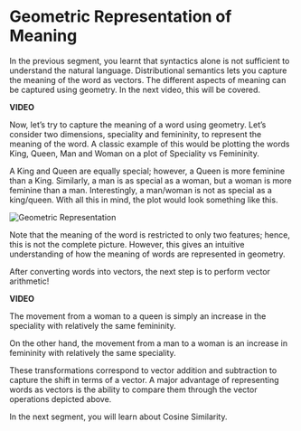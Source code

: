 # Geometric Representation of Meaning

In the previous segment, you learnt that syntactics alone is not sufficient to understand the natural language. Distributional semantics lets you capture the meaning of the word as vectors. The different aspects of meaning can be captured using geometry. In the next video, this will be covered.

**VIDEO**

Now, let’s try to capture the meaning of a word using geometry. Let’s consider two dimensions, speciality and femininity, to represent the meaning of the word. A classic example of this would be plotting the words King, Queen, Man and Woman on a plot of Speciality vs Femininity. 

A King and Queen are equally special; however, a Queen is more feminine than a King. Similarly, a man is as special as a woman, but a woman is more feminine than a man. Interestingly, a man/woman is not as special as a king/queen. With all this in mind, the plot would look something like this.

![Geometric Representation](https://i.ibb.co/n09vm2P/Geometric-Representation.png)

Note that the meaning of the word is restricted to only two features; hence, this is not the complete picture. However, this gives an intuitive understanding of how the meaning of words are represented in geometry.

After converting words into vectors, the next step is to perform vector arithmetic!

**VIDEO**

The movement from a woman to a queen is simply an increase in the speciality with relatively the same femininity. 

On the other hand, the movement from a man to a woman is an increase in femininity with relatively the same speciality.

These transformations correspond to vector addition and subtraction to capture the shift in terms of a vector. A major advantage of representing words as vectors is the ability to compare them through the vector operations depicted above. 

In the next segment, you will learn about Cosine Similarity.